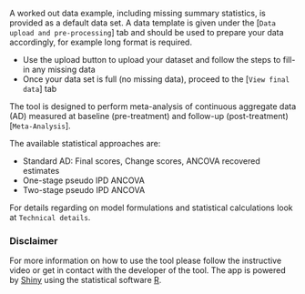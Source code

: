 A worked out data example, including missing summary statistics, is provided as a default data set. A data template is given under the [`Data upload and pre-processing`] tab and should be used to prepare your data accordingly, for example long format is required. 
- Use the upload button to upload your dataset and follow the steps to fill-in any missing data
- Once your data set is full (no missing data), proceed to the [`View final data`] tab

The tool is designed to perform meta-analysis of continuous aggregate data (AD) measured at baseline (pre-treatment) and follow-up (post-treatment) [`Meta-Analysis`].

The available statistical approaches are:

- Standard AD: Final scores, Change scores, ANCOVA recovered estimates
- One-stage pseudo IPD ANCOVA
- Two-stage pseudo IPD ANCOVA

For details regarding on model formulations and statistical calculations look at `Technical details`.

###   Disclaimer
For more information on how to use the tool please follow the instructive video or get in contact with the developer of the tool. The app is powered by [Shiny](shiny.rstudio.com) using the statistical software [R](http://cran.r-project.org/).


